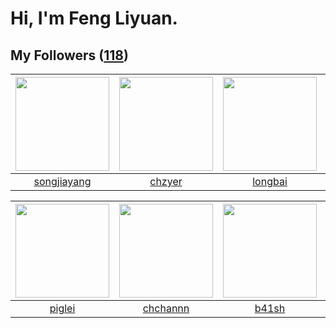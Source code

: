 # Hi, I'm Feng Liyuan.

## My Followers ([118](https://github.com/SunRunAway?tab=followers))

| <img src="https://avatars.githubusercontent.com/u/1459834?v=4" width="150" height="150" /> | <img src="https://avatars.githubusercontent.com/u/1464115?v=4" width="150" height="150" /> | <img src="https://avatars.githubusercontent.com/u/1204301?v=4" width="150" height="150" /> | <img src="https://avatars.githubusercontent.com/u/6002026?v=4" width="150" height="150" /> |
| :----------------------------------------------------------------------------------------: | :----------------------------------------------------------------------------------------: | :----------------------------------------------------------------------------------------: | :----------------------------------------------------------------------------------------: |
|                        [songjiayang](https://github.com/songjiayang)                       |                             [chzyer](https://github.com/chzyer)                            |                            [longbai](https://github.com/longbai)                           |                        [codedogfish](https://github.com/codedogfish)                       |

| <img src="https://avatars.githubusercontent.com/u/731266?v=4" width="150" height="150" /> | <img src="https://avatars.githubusercontent.com/u/4281540?v=4" width="150" height="150" /> | <img src="https://avatars.githubusercontent.com/u/1070352?v=4" width="150" height="150" /> | <img src="https://avatars.githubusercontent.com/u/16526001?v=4" width="150" height="150" /> |
| :---------------------------------------------------------------------------------------: | :----------------------------------------------------------------------------------------: | :----------------------------------------------------------------------------------------: | :-----------------------------------------------------------------------------------------: |
|                            [piglei](https://github.com/piglei)                            |                           [chchannn](https://github.com/chchannn)                          |                              [b41sh](https://github.com/b41sh)                             |                           [stuarthu](https://github.com/stuarthu)                           |